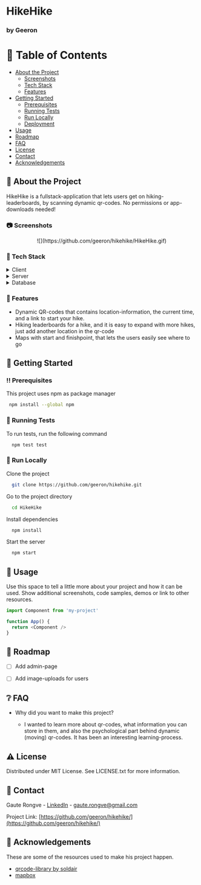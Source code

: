 
# HikeHike
### by Geeron

<!-- Table of Contents -->
# :notebook_with_decorative_cover: Table of Contents

- [About the Project](#star2-about-the-project)
  * [Screenshots](#camera-screenshots)
  * [Tech Stack](#space_invader-tech-stack)
  * [Features](#dart-features)
- [Getting Started](#toolbox-getting-started)
  * [Prerequisites](#bangbang-prerequisites)
  * [Running Tests](#test_tube-running-tests)
  * [Run Locally](#running-run-locally)
  * [Deployment](#triangular_flag_on_post-deployment)
- [Usage](#eyes-usage)
- [Roadmap](#compass-roadmap)
- [FAQ](#grey_question-faq)
- [License](#warning-license)
- [Contact](#handshake-contact)
- [Acknowledgements](#gem-acknowledgements)

  

<!-- About the Project -->
## :star2: About the Project
HikeHike is a fullstack-application that lets users get on hiking-leaderboards, by scanning dynamic qr-codes. No permissions or app-downloads needed!


<!-- Screenshots -->
### :camera: Screenshots

<div align="center"> 
![](https://github.com/geeron/hikehike/HikeHike.gif)
</div>


<!-- TechStack -->
### :space_invader: Tech Stack

<details>
  <summary>Client</summary>
  <ul>
    <li><a href="https://reactjs.org/">React.js</a></li>
    <li><a href="https://reactrouter.com/">React Router</a></li>
    <li><a href="https://www.mapbox.com/">MapBox</a></li>
  </ul>
</details>

<details>
  <summary>Server</summary>
  <ul>
    <li><a href="https://expressjs.com/">Express.js</a></li>
    <li><a href="https://nodejs.dev/">Node.js</a></li>
  </ul>
</details>

<details>
<summary>Database</summary>
  <ul>
    <li><a href="https://www.mongodb.com/">MongoDB</a></li>    
    <li><a href="https://mongoosejs.com/">Mongoose ODM</a></li>
  </ul>
</details>


<!-- Features -->
### :dart: Features

- Dynamic QR-codes that contains location-information, the current time, and a link to start your hike.
- Hiking leaderboards for a hike, and it is easy to expand with more hikes, just add another location in the qr-code
- Maps with start and finishpoint, that lets the users easily see where to go


<!-- Getting Started -->
## 	:toolbox: Getting Started

<!-- Prerequisites -->
### :bangbang: Prerequisites

This project uses npm as package manager

```bash
 npm install --global npm
```
   
<!-- Running Tests -->
### :test_tube: Running Tests

To run tests, run the following command

```bash
  npm test test
```

<!-- Run Locally -->
### :running: Run Locally

Clone the project

```bash
  git clone https://github.com/geeron/hikehike.git
```

Go to the project directory

```bash
  cd HikeHike
```

Install dependencies

```bash
  npm install
```

Start the server

```bash
  npm start
```



<!-- Usage -->
## :eyes: Usage

Use this space to tell a little more about your project and how it can be used. Show additional screenshots, code samples, demos or link to other resources.


```javascript
import Component from 'my-project'

function App() {
  return <Component />
}
```

<!-- Roadmap -->
## :compass: Roadmap

* [ ] Add admin-page
* [ ] Add image-uploads for users


<!-- FAQ -->
## :grey_question: FAQ

- Why did you want to make this project?

  + I wanted to learn more about qr-codes, what information you can store in them, and also the psychological part behind dynamic (moving) qr-codes. It has been an interesting learning-process.



<!-- License -->
## :warning: License

Distributed under MIT License. See LICENSE.txt for more information.


<!-- Contact -->
## :handshake: Contact

Gaute Rongve - [LinkedIn](www.linkedin.com/in/gaute-rongve) - gaute.rongve@gmail.com

Project Link: [https://github.com/geeron/hikehike/](https://github.com/geeron/hikehike/)


<!-- Acknowledgments -->
## :gem: Acknowledgements

These are some of the resources used to make his project happen. 

 - [qrcode-library by soldair](https://www.npmjs.com/package/qrcode)
 - [mapbox](https://www.mapbox.com/)
